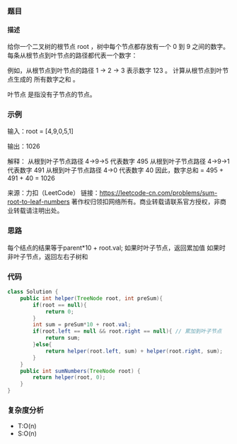### 题目
#### 描述
给你一个二叉树的根节点 root ，树中每个节点都存放有一个 0 到 9 之间的数字。
每条从根节点到叶节点的路径都代表一个数字：

例如，从根节点到叶节点的路径 1 -> 2 -> 3 表示数字 123 。
计算从根节点到叶节点生成的 所有数字之和 。

叶节点 是指没有子节点的节点。

### 示例
输入：root = [4,9,0,5,1]

输出：1026

解释：
从根到叶子节点路径 4->9->5 代表数字 495
从根到叶子节点路径 4->9->1 代表数字 491
从根到叶子节点路径 4->0 代表数字 40
因此，数字总和 = 495 + 491 + 40 = 1026

来源：力扣（LeetCode）
链接：https://leetcode-cn.com/problems/sum-root-to-leaf-numbers
著作权归领扣网络所有。商业转载请联系官方授权，非商业转载请注明出处。
### 思路
每个结点的结果等于parent*10 + root.val;
如果时叶子节点，返回累加值
如果时非叶子节点，返回左右子树和
### 代码
```java
class Solution {
    public int helper(TreeNode root, int preSum){
        if(root == null){
            return 0;
        }
        int sum = preSum*10 + root.val;
        if(root.left == null && root.right == null){ // 累加到叶子节点
            return sum;
        }else{
            return helper(root.left, sum) + helper(root.right, sum);
        }
    }
    public int sumNumbers(TreeNode root) {
        return helper(root, 0);
    }
}
```
### 复杂度分析
- T:O(n)
- S:O(n)
